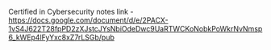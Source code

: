 Certified in Cybersecurity notes link - https://docs.google.com/document/d/e/2PACX-1vS4J622T28fpPD2zXJstcJYsNbiOdeDwc9UaRTWCKoNobkPoWkrNvNmsp6_kWEp4lFyYxc8xZ7rLSGb/pub
